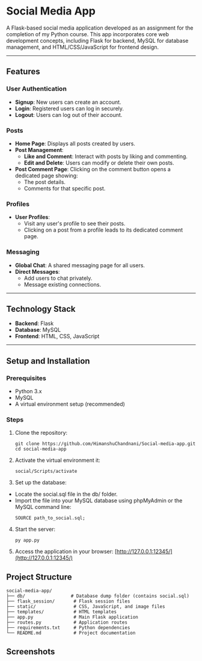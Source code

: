 # Social Media App

A Flask-based social media application developed as an assignment for the completion of my Python course. This app incorporates core web development concepts, including Flask for backend, MySQL for database management, and HTML/CSS/JavaScript for frontend design.

---

## Features

### User Authentication

-   **Signup**: New users can create an account.
-   **Login**: Registered users can log in securely.
-   **Logout**: Users can log out of their account.

### Posts

-   **Home Page**: Displays all posts created by users.
-   **Post Management**:
    -   **Like and Comment**: Interact with posts by liking and commenting.
    -   **Edit and Delete**: Users can modify or delete their own posts.
-   **Post Comment Page**: Clicking on the comment button opens a dedicated page showing:
    -   The post details.
    -   Comments for that specific post.

### Profiles

-   **User Profiles**:
    -   Visit any user's profile to see their posts.
    -   Clicking on a post from a profile leads to its dedicated comment page.

### Messaging

-   **Global Chat**: A shared messaging page for all users.
-   **Direct Messages**:
    -   Add users to chat privately.
    -   Message existing connections.

---

## Technology Stack

-   **Backend**: Flask
-   **Database**: MySQL
-   **Frontend**: HTML, CSS, JavaScript

---

## Setup and Installation

### Prerequisites

-   Python 3.x
-   MySQL
-   A virtual environment setup (recommended)

### Steps

1. Clone the repository:
    ```
    git clone https://github.com/HimanshuChandnani/Social-media-app.git
    cd social-media-app
    ```
2. Activate the virtual environment it:

    ```
    social/Scripts/activate
    ```

3. Set up the database:

-   Locate the social.sql file in the db/ folder.
-   Import the file into your MySQL database using phpMyAdmin or the MySQL command line:
    ```
    SOURCE path_to_social.sql;
    ```

4. Start the server:
    ```
    py app.py
    ```
5. Access the application in your browser:
    [http://127.0.0.1:12345/](http://127.0.0.1:12345/)

## Project Structure

    social-media-app/
    ├── db/                 # Database dump folder (contains social.sql)
    ├── flask_session/       # Flask session files
    ├── static/              # CSS, JavaScript, and image files
    ├── templates/           # HTML templates
    ├── app.py               # Main Flask application
    ├── routes.py            # Application routes
    ├── requirements.txt     # Python dependencies
    └── README.md            # Project documentation

## Screenshots
